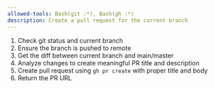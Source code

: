 ```yaml
---
allowed-tools: Bash(git :*), Bash(gh :*)
description: Create a pull request for the current branch
---
```


1. Check git status and current branch
2. Ensure the branch is pushed to remote
3. Get the diff between current branch and main/master
4. Analyze changes to create meaningful PR title and description
5. Create pull request using `gh pr create` with proper title and body
6. Return the PR URL